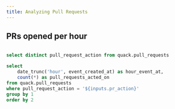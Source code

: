 ```yaml
---
title: Analyzing Pull Requests
---
```


## PRs opened per hour

```sql pr_actions

select distinct pull_request_action from quack.pull_requests

```

<Dropdown
  name="pr_action"
  data={pr_actions}
  value=pull_request_action
/>

```sql prs_acted_on_per_hour
select
    date_trunc('hour', event_created_at) as hour_event_at,
    count(*) as pull_requests_acted_on
from quack.pull_requests
where pull_request_action = '${inputs.pr_action}'
group by 1
order by 2
```

<AreaChart
  data={prs_acted_on_per_hour}
  x=hour_event_at
  y=pull_requests_acted_on
/>
